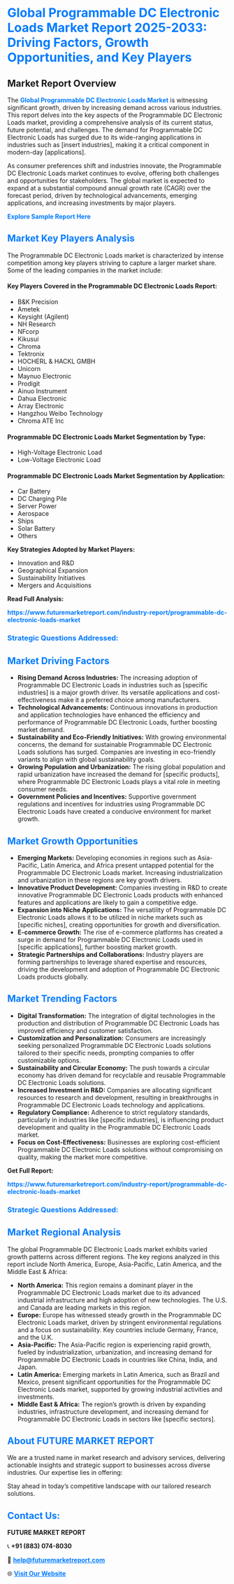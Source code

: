<h1 style="color: #007BFF;">Global Programmable DC Electronic Loads Market Report 2025-2033: Driving Factors, Growth Opportunities, and Key Players</h1>

<section id="overview">
<h2>Market Report Overview</h2>
<p>The <a href="https://www.futuremarketreport.com/industry-report/programmable-dc-electronic-loads-market" style="color: #007BFF; text-decoration: none;"><strong>Global Programmable DC Electronic Loads Market</strong></a> is witnessing significant growth, driven by increasing demand across various industries. This report delves into the key aspects of the Programmable DC Electronic Loads market, providing a comprehensive analysis of its current status, future potential, and challenges. The demand for Programmable DC Electronic Loads has surged due to its wide-ranging applications in industries such as [insert industries], making it a critical component in modern-day [applications].</p>
<p>As consumer preferences shift and industries innovate, the Programmable DC Electronic Loads market continues to evolve, offering both challenges and opportunities for stakeholders. The global market is expected to expand at a substantial compound annual growth rate (CAGR) over the forecast period, driven by technological advancements, emerging applications, and increasing investments by major players.</p>
</section>

<section id="overview">
<p><a href="https://www.futuremarketreport.com/request-sample/reportId=104865" style="color: #007BFF; text-decoration: none;"><strong>Explore Sample Report Here</strong></a></p>
</section>

<section id="key-players">
<h2 style="color: #007BFF;">Market Key Players Analysis</h2>
<p>The Programmable DC Electronic Loads market is characterized by intense competition among key players striving to capture a larger market share. Some of the leading companies in the market include:</p>
<h4>Key Players Covered in the Programmable DC Electronic Loads Report:</h4>
<ul><li>B&amp;K Precision</li><li>Ametek</li><li>Keysight (Agilent)</li><li>NH Research</li><li>NFcorp</li><li>Kikusui</li><li>Chroma</li><li>Tektronix</li><li>HOCHERL &amp; HACKL GMBH</li><li>Unicorn</li><li>Maynuo Electronic</li><li>Prodigit</li><li>Ainuo Instrument</li><li>Dahua Electronic</li><li>Array Electronic</li><li>Hangzhou Weibo Technology</li><li>Chroma ATE Inc</li></ul>
<h4>Programmable DC Electronic Loads Market Segmentation by Type:</h4>
<ul><li>High-Voltage Electronic Load</li><li>Low-Voltage Electronic Load</li></ul>

<h4>Programmable DC Electronic Loads Market Segmentation by Application:</h4>
<ul><li>Car Battery</li><li>DC Charging Pile</li><li>Server Power</li><li>Aerospace</li><li>Ships</li><li>Solar Battery</li><li>Others</li></ul>
<p><strong>Key Strategies Adopted by Market Players:</strong></p>
<ul>
<li>Innovation and R&D</li>
<li>Geographical Expansion</li>
<li>Sustainability Initiatives</li>
<li>Mergers and Acquisitions</li>
</ul>
</section>

<section>
<p><strong>Read Full Analysis: </strong></p><a href="https://www.futuremarketreport.com/industry-report/programmable-dc-electronic-loads-market" style="color: #007BFF; text-decoration: none;"><strong>https://www.futuremarketreport.com/industry-report/programmable-dc-electronic-loads-market</strong></a>
<h3 style="color: #007BFF;">Strategic Questions Addressed:</h3>
</section>

<section id="driving-factors">
<h2 style="color: #007BFF;">Market Driving Factors</h2>
<ul>
<li><strong>Rising Demand Across Industries:</strong> The increasing adoption of Programmable DC Electronic Loads in industries such as [specific industries] is a major growth driver. Its versatile applications and cost-effectiveness make it a preferred choice among manufacturers.</li>
<li><strong>Technological Advancements:</strong> Continuous innovations in production and application technologies have enhanced the efficiency and performance of Programmable DC Electronic Loads, further boosting market demand.</li>
<li><strong>Sustainability and Eco-Friendly Initiatives:</strong> With growing environmental concerns, the demand for sustainable Programmable DC Electronic Loads solutions has surged. Companies are investing in eco-friendly variants to align with global sustainability goals.</li>
<li><strong>Growing Population and Urbanization:</strong> The rising global population and rapid urbanization have increased the demand for [specific products], where Programmable DC Electronic Loads plays a vital role in meeting consumer needs.</li>
<li><strong>Government Policies and Incentives:</strong> Supportive government regulations and incentives for industries using Programmable DC Electronic Loads have created a conducive environment for market growth.</li>
</ul>
</section>

<section id="growth-opportunities">
<h2 style="color: #007BFF;">Market Growth Opportunities</h2>
<ul>
<li><strong>Emerging Markets:</strong> Developing economies in regions such as Asia-Pacific, Latin America, and Africa present untapped potential for the Programmable DC Electronic Loads market. Increasing industrialization and urbanization in these regions are key growth drivers.</li>
<li><strong>Innovative Product Development:</strong> Companies investing in R&D to create innovative Programmable DC Electronic Loads products with enhanced features and applications are likely to gain a competitive edge.</li>
<li><strong>Expansion into Niche Applications:</strong> The versatility of Programmable DC Electronic Loads allows it to be utilized in niche markets such as [specific niches], creating opportunities for growth and diversification.</li>
<li><strong>E-commerce Growth:</strong> The rise of e-commerce platforms has created a surge in demand for Programmable DC Electronic Loads used in [specific applications], further boosting market growth.</li>
<li><strong>Strategic Partnerships and Collaborations:</strong> Industry players are forming partnerships to leverage shared expertise and resources, driving the development and adoption of Programmable DC Electronic Loads products globally.</li>
</ul>
</section>

<section id="trending-factors">
<h2 style="color: #007BFF;">Market Trending Factors</h2>
<ul>
<li><strong>Digital Transformation:</strong> The integration of digital technologies in the production and distribution of Programmable DC Electronic Loads has improved efficiency and customer satisfaction.</li>
<li><strong>Customization and Personalization:</strong> Consumers are increasingly seeking personalized Programmable DC Electronic Loads solutions tailored to their specific needs, prompting companies to offer customizable options.</li>
<li><strong>Sustainability and Circular Economy:</strong> The push towards a circular economy has driven demand for recyclable and reusable Programmable DC Electronic Loads solutions.</li>
<li><strong>Increased Investment in R&D:</strong> Companies are allocating significant resources to research and development, resulting in breakthroughs in Programmable DC Electronic Loads technology and applications.</li>
<li><strong>Regulatory Compliance:</strong> Adherence to strict regulatory standards, particularly in industries like [specific industries], is influencing product development and quality in the Programmable DC Electronic Loads market.</li>
<li><strong>Focus on Cost-Effectiveness:</strong> Businesses are exploring cost-efficient Programmable DC Electronic Loads solutions without compromising on quality, making the market more competitive.</li>
</ul>
</section>

<section>
<p><strong>Get Full Report: </strong></p><a href="https://www.futuremarketreport.com/industry-report/programmable-dc-electronic-loads-market" style="color: #007BFF; text-decoration: none;"><strong>https://www.futuremarketreport.com/industry-report/programmable-dc-electronic-loads-market</strong></a>
<h3 style="color: #007BFF;">Strategic Questions Addressed:</h3>
</section>


<section id="regional-analysis">
<h2 style="color: #007BFF;">Market Regional Analysis</h2>
<p>The global Programmable DC Electronic Loads market exhibits varied growth patterns across different regions. The key regions analyzed in this report include North America, Europe, Asia-Pacific, Latin America, and the Middle East & Africa:</p>
<ul>
<li><strong>North America:</strong> This region remains a dominant player in the Programmable DC Electronic Loads market due to its advanced industrial infrastructure and high adoption of new technologies. The U.S. and Canada are leading markets in this region.</li>
<li><strong>Europe:</strong> Europe has witnessed steady growth in the Programmable DC Electronic Loads market, driven by stringent environmental regulations and a focus on sustainability. Key countries include Germany, France, and the U.K.</li>
<li><strong>Asia-Pacific:</strong> The Asia-Pacific region is experiencing rapid growth, fueled by industrialization, urbanization, and increasing demand for Programmable DC Electronic Loads in countries like China, India, and Japan.</li>
<li><strong>Latin America:</strong> Emerging markets in Latin America, such as Brazil and Mexico, present significant opportunities for the Programmable DC Electronic Loads market, supported by growing industrial activities and investments.</li>
<li><strong>Middle East & Africa:</strong> The region’s growth is driven by expanding industries, infrastructure development, and increasing demand for Programmable DC Electronic Loads in sectors like [specific sectors].</li>
</ul>
</section>

<footer>
<h2 style="color: #007BFF;">About FUTURE MARKET REPORT</h2>
<p>We are a trusted name in market research and advisory services, delivering actionable insights and strategic support to businesses across diverse industries. Our expertise lies in offering:</p>

<p>Stay ahead in today’s competitive landscape with our tailored research solutions.</p>

<h2 style="color: #007BFF;">Contact Us:</h2>
<p><strong>FUTURE MARKET REPORT</strong></p>
<p>📞 <strong>+91 (883) 074-8030</strong></p>
<p>📧 <strong><a href="mailto:help@futuremarketreport.com" style="color: #007BFF;">help@futuremarketreport.com</a></strong></p>
<p>🌐 <strong><a href="https://www.futuremarketreport.com/" style="color: #007BFF;">Visit Our Website</a></strong></p>
</footer>